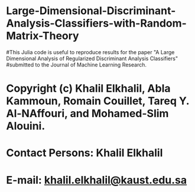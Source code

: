 # Large-Dimensional-Discriminant-Analysis-Classifiers-with-Random-Matrix-Theory
#This Julia code is useful to reproduce results for the paper "A Large Dimensional Analysis of Regularized Discriminant Analysis Classifiers"
#submitted to the Journal of Machine Learning Research.
# Copyright (c) Khalil Elkhalil, Abla Kammoun, Romain Couillet, Tareq Y. Al-NAffouri, and Mohamed-Slim Alouini.

# Contact Persons: Khalil Elkhalil
# E-mail: khalil.elkhalil@kaust.edu.sa
